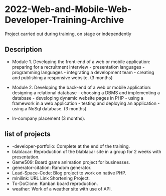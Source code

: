 # 2022-Web-and-Mobile-Web-Developer-Training-Archive

Project carried out during training, on stage or independently

## Description

- Module 1. Developing the front-end of a web or mobile application: preparing for a recruitment interview - presentation languages ​​- programming languages ​​- integrating a development team - creating and publishing a responsive website. (3 months)

- Module 2. Developing the back-end of a web or mobile application: designing a relational database - choosing a DBMS and implementing a database - developing dynamic website pages in PHP - using a framework in a web application - testing and deploying an application - using a NoSql database. (3 months)

- In-company placement (3 months).

## list of projects

- -developer-portfolio: Complete at the end of the training.
- blablacar: Reproduction of the blablacar site in a group for 2 weeks with presentation.
- Game509: Board game animation project for businesses.
- generator-citation: Random generator.
- Lead-Space-Code: Blog project to work on native PHP.
- minilink: URL Link Shortening Project.
- To-DoClone: Kanban board reproduction.
- weather: Work of a weather site with use of API.